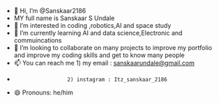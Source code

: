 - 👋 Hi, I’m @Sanskaar2186
- MY full name is Sanskaar S Undale
- 👀 I’m interested in coding ,robotics,AI and space study
- 🌱 I’m currently learning AI and data science,Electronic and commuincations
- 💞️ I’m looking to collaborate on many projects to improve my portfolio and improve my coding skills and get to know many people
- 📫 You can reach me 1) my email : sanskaarundale@gmail.com
-                      2) instagram : Itz_sanskaar_2186
- 😄 Pronouns: he/him

<!---
sanskaar2186/sanskaar2186 is a ✨ special ✨ repository because its `README.md` (this file) appears on your GitHub profile.
You can click the Preview link to take a look at your changes.
--->
